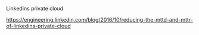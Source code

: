 Linkedins private cloud

https://engineering.linkedin.com/blog/2016/10/reducing-the-mttd-and-mttr-of-linkedins-private-cloud
